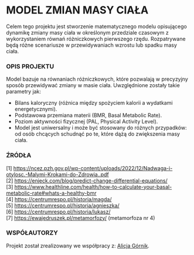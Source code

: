 # MODEL ZMIAN MASY CIAŁA
Celem tego projektu jest stworzenie matematycznego modelu opisującego dynamikę zmiany masy ciała w określonym przedziale czasowym z wykorzystaniem równań różniczkowych pierwszego rzędu. Rozpatrywane będą różne scenariusze w przewidywaniach wzrostu lub spadku masy ciała.

### OPIS PROJEKTU
Model bazuje na równaniach różniczkowych, które pozwalają w precyzyjny sposób przewidywać zmiany w masie ciała. Uwzględnione zostały takie parametry jak:
- Bilans kaloryczny (różnica między spożyciem kalorii a wydatkami energetycznymi).
- Podstawowa przemiana materii (BMR, Basal Metabolic Rate).
- Poziom aktywności fizycznej (PAL, Physical Activity Level).
- Model jest uniwersalny i może być stosowany do różnych przypadków: od osób chcących schudnąć po te, które dążą do zwiększenia masy ciała.


### ŹRÓDŁA
[1] https://ncez.pzh.gov.pl/wp-content/uploads/2022/12/Nadwaga-i-otylosc.-Malymi-Krokami-do-Zdrowia..pdf \
[2] https://enjeck.com/blog/predict-change-differential-equations/ \
[3] https://www.healthline.com/health/how-to-calculate-your-basal-metabolic-rate#whats-a-healthy-bmr \
[4] https://centrumrespo.pl/historia/magda/ \
[5] https://centrumrespo.pl/historia/agnieszka/ \
[6] https://centrumrespo.pl/historia/lukasz/ \
[7] https://ewajedruszek.pl/metamorfozy/ (metamorfoza nr 4)

### WSPÓŁAUTORZY
Projekt został zrealizowany we współpracy z: [Alicja Górnik](https://github.com/alicjagornik).

